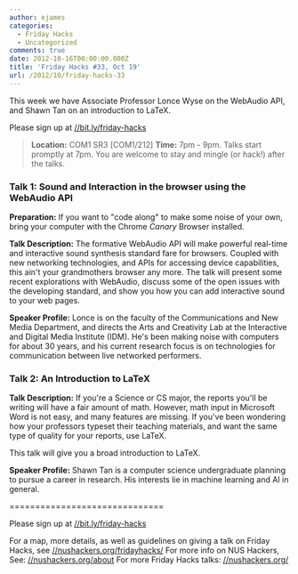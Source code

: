 ```yaml
---
author: ejames
categories:
  - Friday Hacks
  - Uncategorized
comments: true
date: 2012-10-16T00:00:00.000Z
title: 'Friday Hacks #33, Oct 19'
url: /2012/10/friday-hacks-33
---
```


This week we have Associate Professor Lonce Wyse on the WebAudio API, and Shawn Tan on an introduction to LaTeX.

Please sign up at <a href="//bit.ly/friday-hacks">//bit.ly/friday-hacks</a>

<blockquote><strong>Location:</strong> COM1 SR3 [COM1/212]
<strong>Time:</strong> 7pm - 9pm.
Talks start promptly at 7pm. You are welcome to stay and mingle (or hack!) after the talks.</blockquote>

<h3>Talk 1: Sound and Interaction in the browser using the WebAudio API</h3>

<strong>Preparation:</strong>
If you want to "code along" to make some noise of your own, bring your computer with the Chrome *Canary* Browser installed.

<strong>Talk Description:</strong>
The formative WebAudio API will make powerful real-time and interactive sound synthesis standard fare for browsers. Coupled with new networking technologies, and APIs for accessing device capabilities, this ain't your grandmothers browser any more. The talk will present some recent explorations with WebAudio, discuss some of the open issues with the developing standard, and show you how you can add interactive sound to your web pages.

<strong>Speaker Profile:</strong>
Lonce is on the faculty of the Communications and New Media Department, and directs the Arts and Creativity Lab at the Interactive and Digital Media Institute (IDM). He's been making noise with computers for about 30 years, and his current research focus is on technologies for communication between live networked performers.

<h3>Talk 2: An Introduction to LaTeX</h3>

<strong>Talk Description:</strong>
If you're a Science or CS major, the reports you'll be writing will have a fair amount of math. However, math input in Microsoft Word is not easy, and many features are missing. If you've been wondering how your professors typeset their teaching materials, and want the same type of quality for your reports, use LaTeX.

This talk will give you a broad introduction to LaTeX.

<strong>Speaker Profile:</strong>
Shawn Tan is a computer science undergraduate planning to pursue a career in research. His interests lie in machine learning and AI in general.

==============================

Please sign up at <a href="//bit.ly/friday-hacks">//bit.ly/friday-hacks</a>

For a map, more details, as well as guidelines on giving a talk on Friday Hacks, see <a href="/fridayhacks/">//nushackers.org/fridayhacks/</a>
For more info on NUS Hackers, See: <a href="/about">//nushackers.org/about</a>
For more Friday Hacks talks: <a href="/">//nushackers.org/</a>
